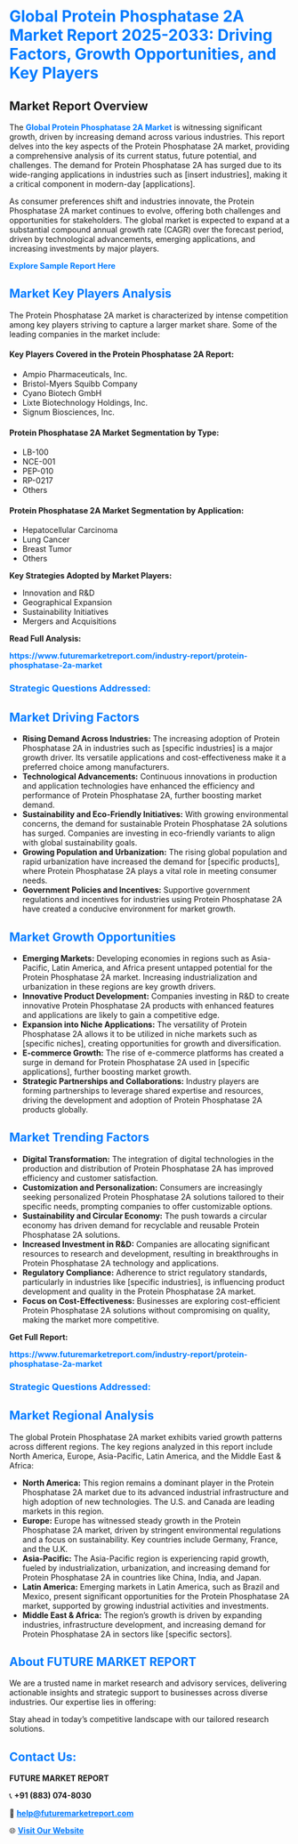 <h1 style="color: #007BFF;">Global Protein Phosphatase 2A Market Report 2025-2033: Driving Factors, Growth Opportunities, and Key Players</h1>

<section id="overview">
<h2>Market Report Overview</h2>
<p>The <a href="https://www.futuremarketreport.com/industry-report/protein-phosphatase-2a-market" style="color: #007BFF; text-decoration: none;"><strong>Global Protein Phosphatase 2A Market</strong></a> is witnessing significant growth, driven by increasing demand across various industries. This report delves into the key aspects of the Protein Phosphatase 2A market, providing a comprehensive analysis of its current status, future potential, and challenges. The demand for Protein Phosphatase 2A has surged due to its wide-ranging applications in industries such as [insert industries], making it a critical component in modern-day [applications].</p>
<p>As consumer preferences shift and industries innovate, the Protein Phosphatase 2A market continues to evolve, offering both challenges and opportunities for stakeholders. The global market is expected to expand at a substantial compound annual growth rate (CAGR) over the forecast period, driven by technological advancements, emerging applications, and increasing investments by major players.</p>
</section>

<section id="overview">
<p><a href="https://www.futuremarketreport.com/request-sample/reportId=54495" style="color: #007BFF; text-decoration: none;"><strong>Explore Sample Report Here</strong></a></p>
</section>

<section id="key-players">
<h2 style="color: #007BFF;">Market Key Players Analysis</h2>
<p>The Protein Phosphatase 2A market is characterized by intense competition among key players striving to capture a larger market share. Some of the leading companies in the market include:</p>
<h4>Key Players Covered in the Protein Phosphatase 2A Report:</h4>
<ul><li>Ampio Pharmaceuticals, Inc.</li><li>Bristol-Myers Squibb Company</li><li>Cyano Biotech GmbH</li><li>Lixte Biotechnology Holdings, Inc.</li><li>Signum Biosciences, Inc.</li></ul>
<h4>Protein Phosphatase 2A Market Segmentation by Type:</h4>
<ul><li>LB-100</li><li>NCE-001</li><li>PEP-010</li><li>RP-0217</li><li>Others</li></ul>

<h4>Protein Phosphatase 2A Market Segmentation by Application:</h4>
<ul><li>Hepatocellular Carcinoma</li><li>Lung Cancer</li><li>Breast Tumor</li><li>Others</li></ul>
<p><strong>Key Strategies Adopted by Market Players:</strong></p>
<ul>
<li>Innovation and R&D</li>
<li>Geographical Expansion</li>
<li>Sustainability Initiatives</li>
<li>Mergers and Acquisitions</li>
</ul>
</section>

<section>
<p><strong>Read Full Analysis: </strong></p><a href="https://www.futuremarketreport.com/industry-report/protein-phosphatase-2a-market" style="color: #007BFF; text-decoration: none;"><strong>https://www.futuremarketreport.com/industry-report/protein-phosphatase-2a-market</strong></a>
<h3 style="color: #007BFF;">Strategic Questions Addressed:</h3>
</section>

<section id="driving-factors">
<h2 style="color: #007BFF;">Market Driving Factors</h2>
<ul>
<li><strong>Rising Demand Across Industries:</strong> The increasing adoption of Protein Phosphatase 2A in industries such as [specific industries] is a major growth driver. Its versatile applications and cost-effectiveness make it a preferred choice among manufacturers.</li>
<li><strong>Technological Advancements:</strong> Continuous innovations in production and application technologies have enhanced the efficiency and performance of Protein Phosphatase 2A, further boosting market demand.</li>
<li><strong>Sustainability and Eco-Friendly Initiatives:</strong> With growing environmental concerns, the demand for sustainable Protein Phosphatase 2A solutions has surged. Companies are investing in eco-friendly variants to align with global sustainability goals.</li>
<li><strong>Growing Population and Urbanization:</strong> The rising global population and rapid urbanization have increased the demand for [specific products], where Protein Phosphatase 2A plays a vital role in meeting consumer needs.</li>
<li><strong>Government Policies and Incentives:</strong> Supportive government regulations and incentives for industries using Protein Phosphatase 2A have created a conducive environment for market growth.</li>
</ul>
</section>

<section id="growth-opportunities">
<h2 style="color: #007BFF;">Market Growth Opportunities</h2>
<ul>
<li><strong>Emerging Markets:</strong> Developing economies in regions such as Asia-Pacific, Latin America, and Africa present untapped potential for the Protein Phosphatase 2A market. Increasing industrialization and urbanization in these regions are key growth drivers.</li>
<li><strong>Innovative Product Development:</strong> Companies investing in R&D to create innovative Protein Phosphatase 2A products with enhanced features and applications are likely to gain a competitive edge.</li>
<li><strong>Expansion into Niche Applications:</strong> The versatility of Protein Phosphatase 2A allows it to be utilized in niche markets such as [specific niches], creating opportunities for growth and diversification.</li>
<li><strong>E-commerce Growth:</strong> The rise of e-commerce platforms has created a surge in demand for Protein Phosphatase 2A used in [specific applications], further boosting market growth.</li>
<li><strong>Strategic Partnerships and Collaborations:</strong> Industry players are forming partnerships to leverage shared expertise and resources, driving the development and adoption of Protein Phosphatase 2A products globally.</li>
</ul>
</section>

<section id="trending-factors">
<h2 style="color: #007BFF;">Market Trending Factors</h2>
<ul>
<li><strong>Digital Transformation:</strong> The integration of digital technologies in the production and distribution of Protein Phosphatase 2A has improved efficiency and customer satisfaction.</li>
<li><strong>Customization and Personalization:</strong> Consumers are increasingly seeking personalized Protein Phosphatase 2A solutions tailored to their specific needs, prompting companies to offer customizable options.</li>
<li><strong>Sustainability and Circular Economy:</strong> The push towards a circular economy has driven demand for recyclable and reusable Protein Phosphatase 2A solutions.</li>
<li><strong>Increased Investment in R&D:</strong> Companies are allocating significant resources to research and development, resulting in breakthroughs in Protein Phosphatase 2A technology and applications.</li>
<li><strong>Regulatory Compliance:</strong> Adherence to strict regulatory standards, particularly in industries like [specific industries], is influencing product development and quality in the Protein Phosphatase 2A market.</li>
<li><strong>Focus on Cost-Effectiveness:</strong> Businesses are exploring cost-efficient Protein Phosphatase 2A solutions without compromising on quality, making the market more competitive.</li>
</ul>
</section>

<section>
<p><strong>Get Full Report: </strong></p><a href="https://www.futuremarketreport.com/industry-report/protein-phosphatase-2a-market" style="color: #007BFF; text-decoration: none;"><strong>https://www.futuremarketreport.com/industry-report/protein-phosphatase-2a-market</strong></a>
<h3 style="color: #007BFF;">Strategic Questions Addressed:</h3>
</section>


<section id="regional-analysis">
<h2 style="color: #007BFF;">Market Regional Analysis</h2>
<p>The global Protein Phosphatase 2A market exhibits varied growth patterns across different regions. The key regions analyzed in this report include North America, Europe, Asia-Pacific, Latin America, and the Middle East & Africa:</p>
<ul>
<li><strong>North America:</strong> This region remains a dominant player in the Protein Phosphatase 2A market due to its advanced industrial infrastructure and high adoption of new technologies. The U.S. and Canada are leading markets in this region.</li>
<li><strong>Europe:</strong> Europe has witnessed steady growth in the Protein Phosphatase 2A market, driven by stringent environmental regulations and a focus on sustainability. Key countries include Germany, France, and the U.K.</li>
<li><strong>Asia-Pacific:</strong> The Asia-Pacific region is experiencing rapid growth, fueled by industrialization, urbanization, and increasing demand for Protein Phosphatase 2A in countries like China, India, and Japan.</li>
<li><strong>Latin America:</strong> Emerging markets in Latin America, such as Brazil and Mexico, present significant opportunities for the Protein Phosphatase 2A market, supported by growing industrial activities and investments.</li>
<li><strong>Middle East & Africa:</strong> The region’s growth is driven by expanding industries, infrastructure development, and increasing demand for Protein Phosphatase 2A in sectors like [specific sectors].</li>
</ul>
</section>

<footer>
<h2 style="color: #007BFF;">About FUTURE MARKET REPORT</h2>
<p>We are a trusted name in market research and advisory services, delivering actionable insights and strategic support to businesses across diverse industries. Our expertise lies in offering:</p>

<p>Stay ahead in today’s competitive landscape with our tailored research solutions.</p>

<h2 style="color: #007BFF;">Contact Us:</h2>
<p><strong>FUTURE MARKET REPORT</strong></p>
<p>📞 <strong>+91 (883) 074-8030</strong></p>
<p>📧 <strong><a href="mailto:help@futuremarketreport.com" style="color: #007BFF;">help@futuremarketreport.com</a></strong></p>
<p>🌐 <strong><a href="https://www.futuremarketreport.com/" style="color: #007BFF;">Visit Our Website</a></strong></p>
</footer>